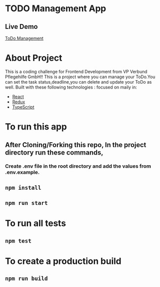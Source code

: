 # TODO Management App

## Live Demo

[ToDo Management](https://mytodomanagement.netlify.app/)

# About Project

This is a coding challenge for Frontend Development from VP Verbund Pflegehilfe GmbH!!
This is a project where you can manage your ToDo.You can set the task status,deadline,you can delete and update your ToDo as well.
Built with these following technologies :
focused on maily in:
- [React](https://facebook.github.io/react/)
- [Redux](http://redux.js.org/)
- [TypeScript](https://www.typescriptlang.org/)

# To run this app

## After Cloning/Forking this repo, In the project directory run these commands,

### Create .env file in the root directory and add the values from .env.example.

## `npm install`

## `npm run start`

# To run all tests

## `npm test`

# To create a production build

## `npm run build`
